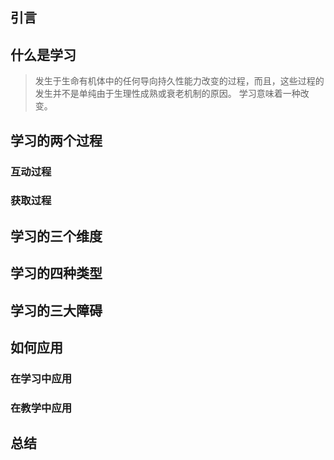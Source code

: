 ## 引言
## 什么是学习
>发生于生命有机体中的任何导向持久性能力改变的过程，而且，这些过程的发生并不是单纯由于生理性成熟或衰老机制的原因。
学习意味着一种改变。

## 学习的两个过程
### 互动过程
### 获取过程

## 学习的三个维度
## 
## 学习的四种类型
## 学习的三大障碍
## 如何应用
### 在学习中应用
### 在教学中应用
## 总结